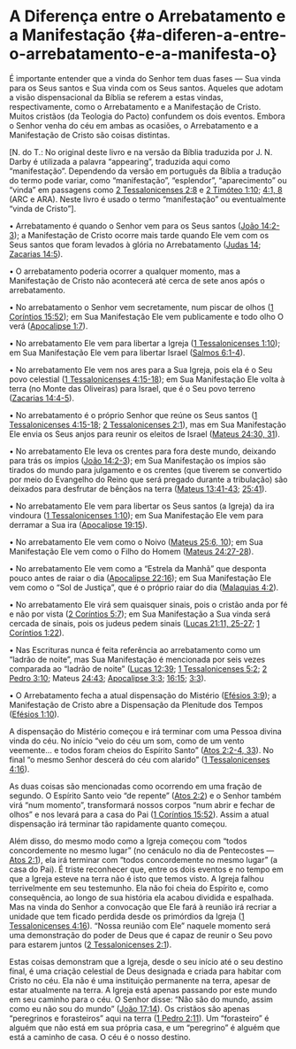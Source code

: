 # A Diferença entre o Arrebatamento e a Manifestação {#a-diferen-a-entre-o-arrebatamento-e-a-manifesta-o}

É importante entender que a vinda do Senhor tem duas fases — Sua vinda para os Seus santos e Sua vinda com os Seus santos. Aqueles que adotam a visão dispensacional da Bíblia se referem a estas vindas, respectivamente, como o Arrebatamento e a Manifestação de Cristo. Muitos cristãos (da Teologia do Pacto) confundem os dois eventos. Embora o Senhor venha do céu em ambas as ocasiões, o Arrebatamento e a Manifestação de Cristo são coisas distintas.

[N. do T.: No original deste livro e na versão da Bíblia traduzida por J. N. Darby é utilizada a palavra “appearing”, traduzida aqui como “manifestação”. Dependendo da versão em português da Bíblia a tradução do termo pode variar, como “manifestação”, “esplendor”, “aparecimento” ou “vinda” em passagens como [2 Tessalonicenses 2:8](http://bibliaonline.com.br/acf/2ts/2/8) e [2 Timóteo 1:10](http://bibliaonline.com.br/acf/2tm/1/10); [4:1, 8](http://bibliaonline.com.br/acf/2tm/4/1,8) (ARC e ARA). Neste livro é usado o termo “manifestação” ou eventualmente “vinda de Cristo”].

• Arrebatamento é quando o Senhor vem para os Seus santos ([João 14:2-3](http://bibliaonline.com.br/acf/jo/14/2-3)); a Manifestação de Cristo ocorre mais tarde quando Ele vem com os Seus santos que foram levados à glória no Arrebatamento ([Judas 14](http://bibliaonline.com.br/acf/jd/1/14); [Zacarias 14:5](http://bibliaonline.com.br/acf/zc/14/5)).

• O arrebatamento poderia ocorrer a qualquer momento, mas a Manifestação de Cristo não acontecerá até cerca de sete anos após o arrebatamento.

• No arrebatamento o Senhor vem secretamente, num piscar de olhos ([1 Coríntios 15:52](http://bibliaonline.com.br/acf/1co/15/52)); em Sua Manifestação Ele vem publicamente e todo olho O verá ([Apocalipse 1:7](http://bibliaonline.com.br/acf/ap/1/7)).

• No arrebatamento Ele vem para libertar a Igreja ([1 Tessalonicenses 1:10](http://bibliaonline.com.br/acf/1ts/1/10)); em Sua Manifestação Ele vem para libertar Israel ([Salmos 6:1-4](http://bibliaonline.com.br/acf/sl/6/1-4)).

• No arrebatamento Ele vem nos ares para a Sua Igreja, pois ela é o Seu povo celestial ([1 Tessalonicenses 4:15-18](http://bibliaonline.com.br/acf/1ts/4/15-18)); em Sua Manifestação Ele volta à terra (no Monte das Oliveiras) para Israel, que é o Seu povo terreno ([Zacarias 14:4-5](http://bibliaonline.com.br/acf/zc/14/4-5)).

• No arrebatamento é o próprio Senhor que reúne os Seus santos ([1 Tessalonicenses 4:15-18](http://bibliaonline.com.br/acf/1ts/4/15-18); [2 Tessalonicenses 2:1](http://bibliaonline.com.br/acf/2ts/2/1)), mas em Sua Manifestação Ele envia os Seus anjos para reunir os eleitos de Israel ([Mateus 24:30, 31](http://bibliaonline.com.br/acf/mt/24/30,31)).

• No arrebatamento Ele leva os crentes para fora deste mundo, deixando para trás os ímpios ([João 14:2-3](http://bibliaonline.com.br/acf/jo/14/2-3)); em Sua Manifestação os ímpios são tirados do mundo para julgamento e os crentes (que tiverem se convertido por meio do Evangelho do Reino que será pregado durante a tribulação) são deixados para desfrutar de bênçãos na terra ([Mateus 13:41-43](http://bibliaonline.com.br/acf/mt/13/41-43); [25:41](http://bibliaonline.com.br/acf/mt/25/41)).

• No arrebatamento Ele vem para libertar os Seus santos (a Igreja) da ira vindoura ([1 Tessalonicenses 1:10](http://bibliaonline.com.br/acf/1ts/1/10)); em Sua Manifestação Ele vem para derramar a Sua ira ([Apocalipse 19:15](http://bibliaonline.com.br/acf/ap/19/15)).

• No arrebatamento Ele vem como o Noivo ([Mateus 25:6, 10](http://bibliaonline.com.br/acf/mt/25/6,10)); em Sua Manifestação Ele vem como o Filho do Homem ([Mateus 24:27-28](http://bibliaonline.com.br/acf/mt/24/27-28)).

• No arrebatamento Ele vem como a “Estrela da Manhã” que desponta pouco antes de raiar o dia ([Apocalipse 22:16](http://bibliaonline.com.br/acf/ap/22/16)); em Sua Manifestação Ele vem como o “Sol de Justiça”, que é o próprio raiar do dia ([Malaquias 4:2](http://bibliaonline.com.br/acf/ml/4/2)).

• No arrebatamento Ele virá sem quaisquer sinais, pois o cristão anda por fé e não por vista ([2 Coríntios 5:7](http://bibliaonline.com.br/acf/2co/5/7)); em Sua Manifestação a Sua vinda será cercada de sinais, pois os judeus pedem sinais ([Lucas 21:11, 25-27](http://bibliaonline.com.br/acf/lc/21/11,25-27); [1 Coríntios 1:22](http://bibliaonline.com.br/acf/1co/1/22)).

• Nas Escrituras nunca é feita referência ao arrebatamento como um “ladrão de noite”, mas Sua Manifestação é mencionada por seis vezes comparada ao “ladrão de noite” ([Lucas 12:39](http://bibliaonline.com.br/acf/lc/12/39); [1 Tessalonicenses 5:2](http://bibliaonline.com.br/acf/1ts/5/2); [2 Pedro 3:10](http://bibliaonline.com.br/acf/2pe/3/10); Mateus [24:43](http://bibliaonline.com.br/acf/mt/24/43); [Apocalipse 3:3](http://bibliaonline.com.br/acf/ap/3/3); [16:15](http://bibliaonline.com.br/acf/ap/16/15); [3:3](http://bibliaonline.com.br/acf/ap/3/3)).

• O Arrebatamento fecha a atual dispensação do Mistério ([Efésios 3:9](http://bibliaonline.com.br/acf/ef/3/9)); a Manifestação de Cristo abre a Dispensação da Plenitude dos Tempos ([Efésios 1:10](http://bibliaonline.com.br/acf/ef/1/10)).

A dispensação do Mistério começou e irá terminar com uma Pessoa divina vinda do céu. No início “veio do céu um som, como de um vento veemente... e todos foram cheios do Espírito Santo” ([Atos 2:2-4, 33](http://bibliaonline.com.br/acf/atos/2/2-4,33)). No final “o mesmo Senhor descerá do céu com alarido” ([1 Tessalonicenses 4:16](http://bibliaonline.com.br/acf/1ts/4/16)).

As duas coisas são mencionadas como ocorrendo em uma fração de segundo. O Espírito Santo veio “de repente” ([Atos 2:2](http://bibliaonline.com.br/acf/atos/2/2)) e o Senhor também virá “num momento”, transformará nossos corpos “num abrir e fechar de olhos” e nos levará para a casa do Pai ([1 Coríntios 15:52](http://bibliaonline.com.br/acf/1co/15/52)). Assim a atual dispensação irá terminar tão rapidamente quanto começou.

Além disso, do mesmo modo como a Igreja começou com “todos concordemente no mesmo lugar” (no cenáculo no dia de Pentecostes — [Atos 2:1](http://bibliaonline.com.br/acf/atos/2/1)), ela irá terminar com “todos concordemente no mesmo lugar” (a casa do Pai). É triste reconhecer que, entre os dois eventos e no tempo em que a Igreja esteve na terra não é isto que temos visto. A Igreja falhou terrivelmente em seu testemunho. Ela não foi cheia do Espírito e, como consequência, ao longo de sua história ela acabou dividida e espalhada. Mas na vinda do Senhor a convocação que Ele fará à reunião irá recriar a unidade que tem ficado perdida desde os primórdios da Igreja ([1 Tessalonicenses 4:16](http://bibliaonline.com.br/acf/1ts/4/16)). “Nossa reunião com Ele” naquele momento será uma demonstração do poder de Deus que é capaz de reunir o Seu povo para estarem juntos ([2 Tessalonicenses 2:1](http://bibliaonline.com.br/acf/2ts/2/1)).

Estas coisas demonstram que a Igreja, desde o seu início até o seu destino final, é uma criação celestial de Deus designada e criada para habitar com Cristo no céu. Ela não é uma instituição permanente na terra, apesar de estar atualmente na terra. A Igreja está apenas passando por este mundo em seu caminho para o céu. O Senhor disse: “Não são do mundo, assim como eu não sou do mundo” ([João 17:14](http://bibliaonline.com.br/acf/jo/17/14)). Os cristãos são apenas “peregrinos e forasteiros” aqui na terra ([1 Pedro 2:11](http://bibliaonline.com.br/acf/1pe/2/11)). Um “forasteiro” é alguém que não está em sua própria casa, e um “peregrino” é alguém que está a caminho de casa. O céu é o nosso destino.